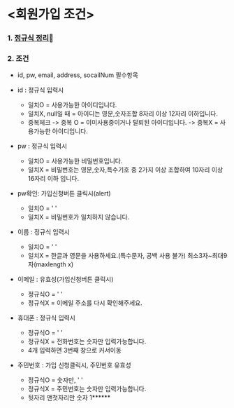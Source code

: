 # <회원가입 조건>
 ### 1. [정규식 정리](https://github.com/OHEJIEUN/TIL.wiki.git "regular expression")📖
 ### 2. 조건
- id, pw, email, address, socailNum 필수항목

- id : 정규식 입력시
  - 일치O = 사용가능한 아이디입니다.
  - 일치X, null일 때 = 아이디는 영문,숫자조합 8자리 이상 12자리 이하입니다.
  - 중복체크 -> 중복 O = 이미사용중이거나 탈퇴된 아이디입니다.
             -> 중복X = 사용가능한 아이디입니다.

- pw : 정규식 입력시
  - 일치O = 사용가능한 비밀번호입니다.
  - 일치X = 비밀번호는 영문,숫자,특수기호 중 2가지 이상 조합하여 10자리 이상 16자리 이하 입니다.
 
- pw확인: 가입신청버튼 클릭시(alert)  
  - 일치O = ' '
  - 일치X = 비밀번호가 일치하지 않습니다.


- 이름 : 정규식 입력시
  - 일치O = ' '
  - 일치X = 한글과 영문을 사용하세요.(특수문자, 공백 사용 불가)
    최소3자~최대9자(maxlength x)


- 이메일 : 유효성(가입신청버튼 클릭시)
  - 정규식O = ' '
  - 정규식X = 이메일 주소를 다시 확인해주세요.

- 휴대폰 :  정규식 입력시
  - 정규식O = ' '
  - 정규식X = 전화번호는 숫자만 입력가능합니다.
  - 4개 입력하면 3번째 창으로 커서이동


- 주민번호 : 가입 신청클릭시, 주민번호 유효성
  - 정규식O = 숫자만, ' '
  - 정규식X = 주민번호는 숫자만 입력가능합니다.
  - 뒷자리 맨첫자리만 숫자 1******
